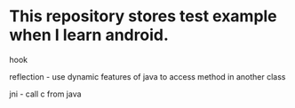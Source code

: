 # This repository stores test example when I learn android.

hook

reflection - use dynamic features of java to access method in another class

jni - call c from java


